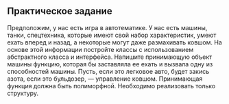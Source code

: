 ## Практическое задание
Предположим, у нас есть игра в автотематике. 
У нас есть машины, танки, спецтехника, которые имеют свой набор характеристик, умеют ехать вперед и назад, а некоторые могут даже размахивать ковшом. 
На основе этой информации постройте классы с использованием абстрактного класса и интерфейса. Напишите принимающую объект машины функцию, которая бы заставляла ее ехать и вызвала одну из способностей машины. 
Пусть, если это легковое авто, будет закись азота, если это бульдозер, — управление ковшом. Принимающая функция должна быть полиморфной. Необходимо реализовать только структуру.
